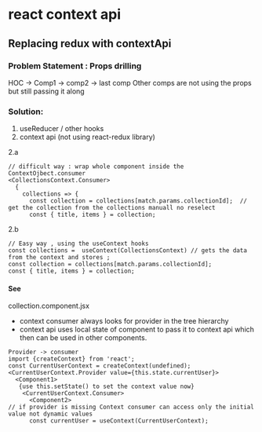 # react context api

## Replacing redux with contextApi

### Problem Statement : Props drilling
HOC -> Comp1 -> comp2 -> last comp 
Other comps are not using the props but still passing it along

### Solution:
1. useReducer / other hooks
2. context api (not using react-redux library)

2.a
```
// difficult way : wrap whole component inside the ContextOjbect.consumer 
<CollectionsContext.Consumer>
  {
    collections => {
      const collection = collections[match.params.collectionId];  // get the collection from the collections manuall no reselect
      const { title, items } = collection;
```
2.b
```  
// Easy way , using the useContext hooks
const collections =  useContext(CollectionsContext) // gets the data from the context and stores ;
const collection = collections[match.params.collectionId];
const { title, items } = collection;
```
#### See
collection.component.jsx

- context consumer always looks for provider in the tree hierarchy
- context api uses local state of component to pass it to context api which then can be used in other components.
```
Provider -> consumer
import {createContext} from 'react';
const CurrentUserContext = createContext(undefined);
<CurrentUserContext.Provider value={this.state.currentUser}>
  <Component1>
   {use this.setState() to set the context value now}
    <CurrentUserContext.Consumer>
      <Component2>
// if provider is missing Context consumer can access only the initial value not dynamic values
      const currentUser = useContext(CurrentUserContext);

```

